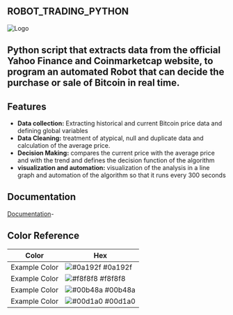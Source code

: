 ## ROBOT_TRADING_PYTHON
![Logo](https://img.freepik.com/vector-gratis/plantilla-logotipo-criptomineria-degradado_23-2149390437.jpg)


## Python script that extracts data from the official Yahoo Finance and Coinmarketcap website, to program an automated Robot that can decide the purchase or sale of Bitcoin in real time.
## Features

- **Data collection:** Extracting historical and current Bitcoin price data and defining global variables
- **Data Cleaning:** treatment of atypical, null and duplicate data and calculation of the average price.
- **Decision Making:** compares the current price with the average price and with the trend and defines the decision function of the algorithm
- **visualization and automation:** visualization of the analysis in a line graph and automation of the algorithm so that it runs every 300 seconds


## **Documentation**

[Documentation](https://pypi.org/project/yfinance/)-  

## Color Reference

| Color             | Hex                                                                |
| ----------------- | ------------------------------------------------------------------ |
| Example Color | ![#0a192f](https://via.placeholder.com/10/0a192f?text=+) #0a192f |
| Example Color | ![#f8f8f8](https://via.placeholder.com/10/f8f8f8?text=+) #f8f8f8 |
| Example Color | ![#00b48a](https://via.placeholder.com/10/00b48a?text=+) #00b48a |
| Example Color | ![#00d1a0](https://via.placeholder.com/10/00b48a?text=+) #00d1a0 |
